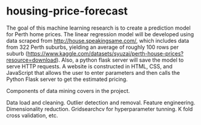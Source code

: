 # housing-price-forecast

The goal of this machine learning research is to create a prediction model for Perth home prices.
The linear regression model will be developed using data scraped from http://house.speakingsame.com/, which includes data from 322 Perth suburbs, yielding an average of roughly 100 rows per suburb (https://www.kaggle.com/datasets/syuzai/perth-house-prices?resource=download).
Also, a python flask server will save the model to serve HTTP requests. A website is constructed in HTML, CSS, and JavaScript that allows the user to enter parameters and then calls the Python Flask server to get the estimated pricing. 

Components of data mining covers in the project.

Data load and cleaning.
Outlier detection and removal.
Feature engineering.
Dimensionality reduction.
Gridsearchcv for hyperparameter tunning.
K fold cross validation, etc. 
